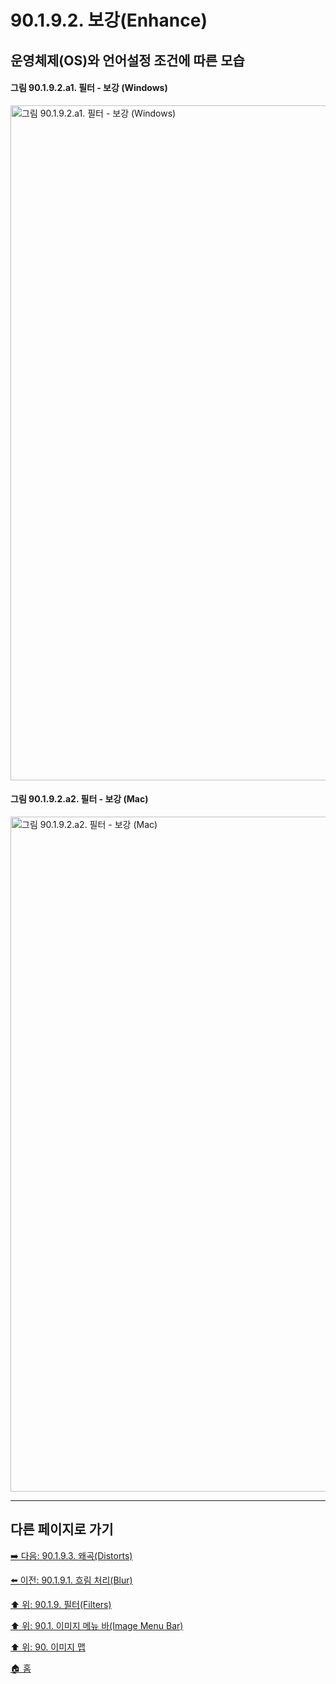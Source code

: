 # 90.1.9.2. 보강(Enhance)
## 운영체제(OS)와 언어설정 조건에 따른 모습
#### 그림 90.1.9.2.a1. 필터 - 보강 (Windows)
<img width="1080" alt="그림 90.1.9.2.a1. 필터 - 보강 (Windows)" environment="Windows 10 GIMP 2.10.36" src="https://github.com/wonder13662/gimp/assets/15767104/191c0b0b-e203-496c-b357-849138a5214e">

#### 그림 90.1.9.2.a2. 필터 - 보강 (Mac)
<img width="1080" alt="그림 90.1.9.2.a2. 필터 - 보강 (Mac)" environment="MacOS:Sonoma 14.2.1 GIMP 2.10.36" src="https://github.com/wonder13662/gimp/assets/15767104/6e594123-24a5-4f21-a2e8-cf2ac6517419">

***

## 다른 페이지로 가기

[➡️ 다음: 90.1.9.3. 왜곡(Distorts)](./90-01-09-filtersx-03-distorts.md)

[⬅️ 이전: 90.1.9.1. 흐림 처리(Blur)](./90-01-09-filtersx-01-blur.md)

[⬆️ 위: 90.1.9. 필터(Filters)](./90-01-09-filters.md)

[⬆️ 위: 90.1. 이미지 메뉴 바(Image Menu Bar)](./90-01-00-image-menu-bar.md)

[⬆️ 위: 90. 이미지 맵](./90-00-image-map.md)

[🏠 홈](./00-home.md)
